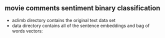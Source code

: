## movie comments sentiment binary classification
* aclimb directory contains the original text data set
* data directory contains all of the sentence embeddings and bag of words vectors:
